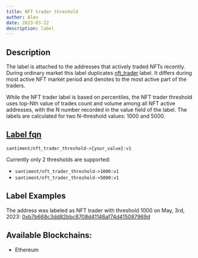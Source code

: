 ```yaml
---
title: NFT trader threshold
author: Alex
date: 2023-03-22
description: label
---
```


## Description

The label is attached to the addresses that actively traded NFTs recently. During ordinary market this label duplicates [nft_trader](/labels/nft-trader) label. It differs during most active NFT market period and denotes to the most active part of the traders. 

While the NFT trader label is based on percentiles, the NFT trader threshold uses top-Nth value of trades count and volume among all  NFT active addresses, with the N number recorded in the value field of the label.
The labels are calculated for two N-threshold values: 1000 and 5000.


## [Label fqn](/label-fqn)

`santiment/nft_trader_threshold->{your_value}:v1`

Currently only 2 thresholds are supported:
- `santiment/nft_trader_threshold->1000:v1`
- `santiment/nft_trader_threshold->5000:v1`


## Label Examples

The address was labeled as NFT trader with threshold 1000 on May, 3rd, 2023:
[0xb7b668c3dd82bbc8708d41146af74d415087969d](https://etherscan.io/address/0xb7b668c3dd82bbc8708d41146af74d415087969d)

## Available Blockchains:

* Ethereum
